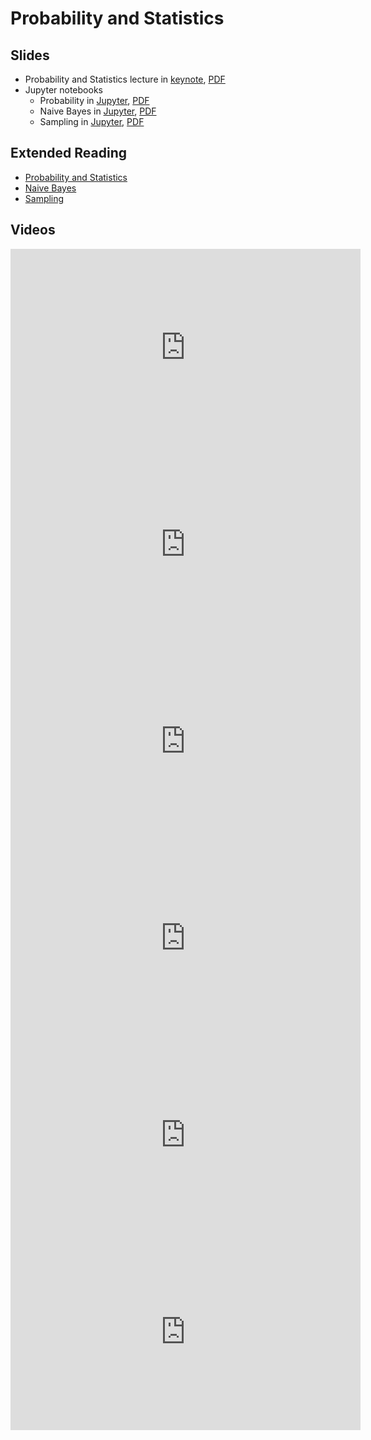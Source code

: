 # Probability and Statistics

## Slides

* Probability and Statistics lecture in
  [keynote](../../slides/1_24/2-Statistics.key),
  [PDF](../../slides/1_24/2-Statistics.pdf)
* Jupyter notebooks
  * Probability in [Jupyter](../../slides/1_24/probability.ipynb),
  [PDF](../../slides/1_24/probability.pdf)
  * Naive Bayes in [Jupyter](../../slides/1_24/naive-bayes.ipynb),
  [PDF](../../slides/1_24/naive-bayes.pdf)
  * Sampling in [Jupyter](../../slides/1_24/sampling.ipynb),
  [PDF](../../slides/1_24/sampling.pdf)

## Extended Reading

* [Probability and Statistics](http://en.diveintodeeplearning.org/chapter_crashcourse/probability.html)
* [Naive Bayes](http://en.diveintodeeplearning.org/chapter_crashcourse/naive-bayes.html)
* [Sampling](http://en.diveintodeeplearning.org/chapter_crashcourse/sampling.html)

## Videos

<center><iframe width="560" height="315" src="https://www.youtube.com/embed/N17ovGpUz3M" frameborder="0" allowfullscreen></iframe></center>

<center><iframe width="560" height="315" src="https://www.youtube.com/embed/f_gP3KaeJV8" frameborder="0" allowfullscreen></iframe></center>

<center><iframe width="560" height="315" src="https://www.youtube.com/embed/clWLNb3-rps" frameborder="0" allowfullscreen></iframe></center>

<center><iframe width="560" height="315" src="https://www.youtube.com/embed/bVLXubD9wcI" frameborder="0" allowfullscreen></iframe></center>

<center><iframe width="560" height="315" src="https://www.youtube.com/embed/rPcQcHZhWeE" frameborder="0" allowfullscreen></iframe></center>

<center><iframe width="560" height="315" src="https://www.youtube.com/embed/OCyc0bCRVgE" frameborder="0" allowfullscreen></iframe></center>

